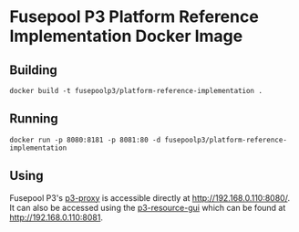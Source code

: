 # Fusepool P3 Platform Reference Implementation Docker Image

## Building

    docker build -t fusepoolp3/platform-reference-implementation .

## Running

    docker run -p 8080:8181 -p 8081:80 -d fusepoolp3/platform-reference-implementation

## Using

Fusepool P3's [p3-proxy](https://github.com/fusepoolP3/p3-proxy) is accessible directly at <http://192.168.0.110:8080/>.
It can also be accessed using the [p3-resource-gui](https://github.com/fusepoolP3/p3-resource-gui) which can be found at <http://192.168.0.110:8081>.
